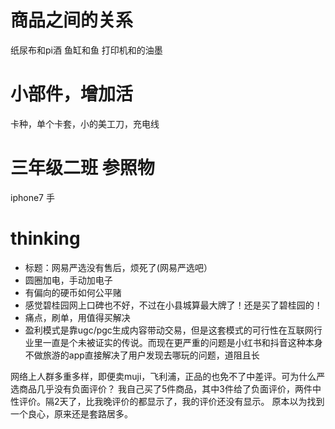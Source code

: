 # 商品之间的关系
纸尿布和pi酒
鱼缸和鱼
打印机和的油墨



# 小部件，增加活
卡种，单个卡套，小的美工刀，充电线
# 三年级二班 参照物
iphone7 手



# thinking
* 标题：网易严选没有售后，烦死了(网易严选吧）
* 圆圈加电，手动加电子
* 有偏向的硬币如何公平赌
* 感觉碧桂园网上口碑也不好，不过在小县城算最大牌了！还是买了碧桂园的！
* 痛点，刷单，用值得买解决
* 盈利模式是靠ugc/pgc生成内容带动交易，但是这套模式的可行性在互联网行业里一直是个未被证实的传说。而现在更严重的问题是小红书和抖音这种本身不做旅游的app直接解决了用户发现去哪玩的问题，道阻且长




网络上人群多重多样，即便卖muji，飞利浦，正品的也免不了中差评。可为什么严选商品几乎没有负面评价？
我自己买了5件商品，其中3件给了负面评价，两件中性评价。隔2天了，比我晚评价的都显示了，我的评价还没有显示。
原本以为找到一个良心，原来还是套路居多。
